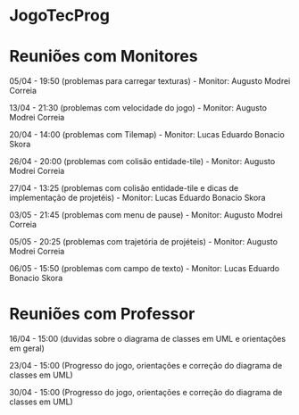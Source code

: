 # JogoTecProg


# Reuniões com Monitores
05/04 - 19:50 (problemas para carregar texturas) - Monitor: Augusto Modrei Correia

13/04 - 21:30 (problemas com velocidade do jogo) - Monitor: Augusto Modrei Correia

20/04 - 14:00 (problemas com Tilemap) - Monitor: Lucas Eduardo Bonacio Skora

26/04 - 20:00 (problemas com colisão entidade-tile) - Monitor: Augusto Modrei Correia

27/04 - 13:25 (problemas com colisão entidade-tile e dicas de implementação de projetéis) - Monitor: Lucas Eduardo Bonacio Skora

03/05 - 21:45 (problemas com menu de pause) - Monitor: Augusto Modrei Correia

05/05 - 20:25 (problemas com trajetória de projéteis) - Monitor: Augusto Modrei Correia

06/05 - 15:50 (problemas com campo de texto) - Monitor: Lucas Eduardo Bonacio Skora

# Reuniões com Professor
16/04 - 15:00 (duvidas sobre o diagrama de classes em UML e orientações em geral)

23/04 - 15:00 (Progresso do jogo, orientações e correção do diagrama de classes em UML)

30/04 - 15:00 (Progresso do jogo, orientações e correção do diagrama de classes em UML)
